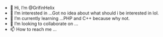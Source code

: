 - 👋 Hi, I’m @GrifinHelix
- 👀 I’m interested in ...Got no idea about what should i be interested in lol.
- 🌱 I’m currently learning ...PHP and C++ because why not.
- 💞️ I’m looking to collaborate on ...
- 📫 How to reach me ...

<!---
GrifinHelix/GrifinHelix is a ✨ special ✨ repository because its `README.md` (this file) appears on your GitHub profile.
You can click the Preview link to take a look at your changes.
--->
